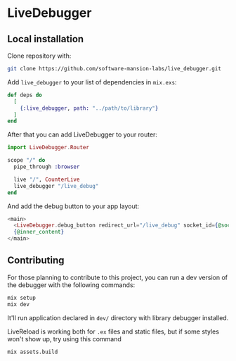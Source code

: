 # LiveDebugger

## Local installation

Clone repository with:

```bash
git clone https://github.com/software-mansion-labs/live_debugger.git
```

Add `live_debugger` to your list of dependencies in `mix.exs`:

```elixir
def deps do
  [
    {:live_debugger, path: "../path/to/library"}
  ]
end
```

After that you can add LiveDebugger to your router:

```elixir
import LiveDebugger.Router

scope "/" do
  pipe_through :browser

  live "/", CounterLive
  live_debugger "/live_debug"
end
```

And add the debug button to your app layout:

```Elixir
<main>
  <LiveDebugger.debug_button redirect_url="/live_debug" socket_id={@socket.id} />
  {@inner_content}
</main>
```

## Contributing

For those planning to contribute to this project, you can run a dev version of the debugger with the following commands:

```bash
mix setup
mix dev
```

It'll run application declared in `dev/` directory with library debugger installed.

LiveReload is working both for `.ex` files and static files, but if some styles won't show up, try using this command

```bash
mix assets.build
```
